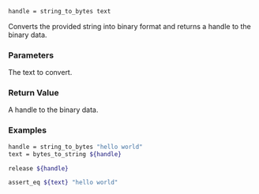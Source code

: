 ```sh
handle = string_to_bytes text
```

Converts the provided string into binary format and returns a handle to the binary data.

### Parameters

The text to convert.

### Return Value

A handle to the binary data.

### Examples

```sh
handle = string_to_bytes "hello world"
text = bytes_to_string ${handle}

release ${handle}

assert_eq ${text} "hello world"
```
